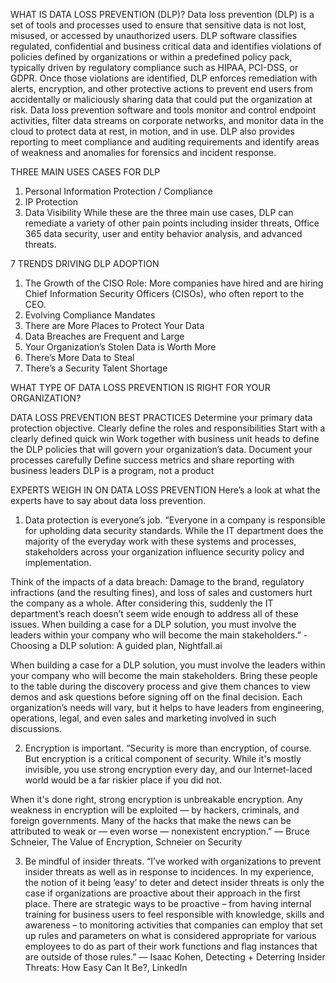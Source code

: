 WHAT IS DATA LOSS PREVENTION (DLP)?
Data loss prevention (DLP) is a set of tools and processes used to ensure that sensitive data is not lost, misused, or accessed by unauthorized users. DLP software classifies regulated, confidential and business critical data and identifies violations of policies defined by organizations or within a predefined policy pack, typically driven by regulatory compliance such as HIPAA, PCI-DSS, or GDPR. Once those violations are identified, DLP enforces remediation with alerts, encryption, and other protective actions to prevent end users from accidentally or maliciously sharing data that could put the organization at risk. Data loss prevention software and tools monitor and control endpoint activities, filter data streams on corporate networks, and monitor data in the cloud to protect data at rest, in motion, and in use. DLP also provides reporting to meet compliance and auditing requirements and identify areas of weakness and anomalies for forensics and incident response.

THREE MAIN USES CASES FOR DLP
1. Personal Information Protection / Compliance 
2. IP Protection
3. Data Visibility
While these are the three main use cases, DLP can remediate a variety of other pain points including insider threats, Office 365 data security, user and entity behavior analysis, and advanced threats.

7 TRENDS DRIVING DLP ADOPTION

1. The Growth of the CISO Role: More companies have hired and are hiring Chief Information Security Officers (CISOs), who often report to the CEO.
2. Evolving Compliance Mandates
3. There are More Places to Protect Your Data
4. Data Breaches are Frequent and Large
5. Your Organization’s Stolen Data is Worth More
6. There’s More Data to Steal
7. There’s a Security Talent Shortage

WHAT TYPE OF DATA LOSS PREVENTION IS RIGHT FOR YOUR ORGANIZATION?

DATA LOSS PREVENTION BEST PRACTICES
Determine your primary data protection objective. 
Clearly define the roles and responsibilities 
Start with a clearly defined quick win
Work together with business unit heads to define the DLP policies that will govern your organization’s data. 
Document your processes carefully
Define success metrics and share reporting with business leaders
DLP is a program, not a product

EXPERTS WEIGH IN ON DATA LOSS PREVENTION
Here’s a look at what the experts have to say about data loss prevention.

1. Data protection is everyone’s job. “Everyone in a company is responsible for upholding data security standards. While the IT department does the majority of the everyday work with these systems and processes, stakeholders across your organization influence security policy and implementation.

Think of the impacts of a data breach: Damage to the brand, regulatory infractions (and the resulting fines), and loss of sales and customers hurt the company as a whole. After considering this, suddenly the IT department’s reach doesn’t seem wide enough to address all of these issues. When building a case for a DLP solution, you must involve the leaders within your company who will become the main stakeholders.” - Choosing a DLP solution: A guided plan, Nightfall.ai

When building a case for a DLP solution, you must involve the leaders within your company who will become the main stakeholders. Bring these people to the table during the discovery process and give them chances to view demos and ask questions before signing off on the final decision. Each organization’s needs will vary, but it helps to have leaders from engineering, operations, legal, and even sales and marketing involved in such discussions.

2. Encryption is important. “Security is more than encryption, of course. But encryption is a critical component of security. While it's mostly invisible, you use strong encryption every day, and our Internet-laced world would be a far riskier place if you did not.

When it's done right, strong encryption is unbreakable encryption. Any weakness in encryption will be exploited — by hackers, criminals, and foreign governments. Many of the hacks that make the news can be attributed to weak or — even worse — nonexistent encryption.” — Bruce Schneier, The Value of Encryption, Schneier on Security

3. Be mindful of insider threats. “I’ve worked with organizations to prevent insider threats as well as in response to incidences. In my experience, the notion of it being ’easy’ to deter and detect insider threats is only the case if organizations are proactive about their approach in the first place. There are strategic ways to be proactive – from having internal training for business users to feel responsible with knowledge, skills and awareness – to monitoring activities that companies can employ that set up rules and parameters on what is considered appropriate for various employees to do as part of their work functions and flag instances that are outside of those rules.” — Isaac Kohen, Detecting + Deterring Insider Threats: How Easy Can It Be?, LinkedIn

